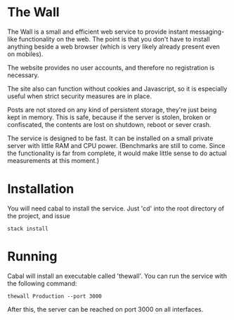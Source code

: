 The Wall
========

The Wall is a small and efficient web service to provide instant
messaging-like functionality on the web. The point is that you don't
have to install anything beside a web browser (which is very likely
already present even on mobiles).

The website provides no user accounts, and therefore no registration is
necessary.

The site also can function without cookies and Javascript, so it is
especially useful when strict security measures are in place.

Posts are not stored on any kind of persistent storage, they're just
being kept in memory. This is safe, because if the server is stolen,
broken or confiscated, the contents are lost on shutdown, reboot or
sever crash.

The service is designed to be fast. It can be installed on a small
private server with little RAM and CPU power. (Benchmarks are still to
come. Since the functionality is far from complete, it would make
little sense to do actual measurements at this moment.)

Installation
============

You will need cabal to install the service. Just 'cd' into the root
directory of the project, and issue

    stack install

Running
=======

Cabal will install an executable called 'thewall'. You can run the service
with the following command:

    thewall Production --port 3000

After this, the server can be reached on port 3000 on all interfaces.

